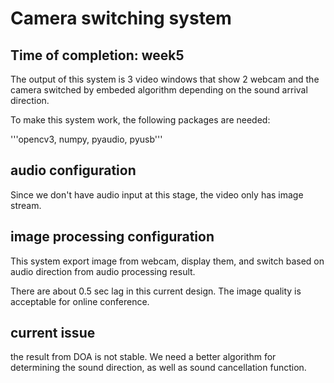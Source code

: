 # Camera switching system
## Time of completion: week5
The output of this system is 3 video windows that show 2 webcam and the camera switched by embeded algorithm depending on the sound arrival direction.

To make this system work, the following packages are needed:

'''opencv3, numpy, pyaudio, pyusb'''


## audio configuration
Since we don't have audio input at this stage, the video only has image
stream.

## image processing configuration
This system export image from webcam, display them, and switch based on
audio direction from audio processing result.

There are about 0.5 sec lag in this current design. The image quality is 
acceptable for online conference.

## current issue
the result from DOA is not stable. We need a better algorithm for determining
the sound direction, as well as sound cancellation function.

